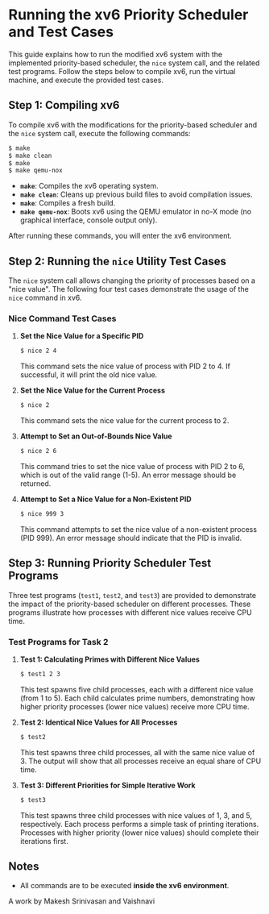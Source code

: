# Running the xv6 Priority Scheduler and Test Cases

This guide explains how to run the modified xv6 system with the implemented priority-based scheduler, the `nice` system call, and the related test programs. Follow the steps below to compile xv6, run the virtual machine, and execute the provided test cases.

## Step 1: Compiling xv6
To compile xv6 with the modifications for the priority-based scheduler and the `nice` system call, execute the following commands:

```sh
$ make
$ make clean
$ make
$ make qemu-nox
```

- **`make`**: Compiles the xv6 operating system.
- **`make clean`**: Cleans up previous build files to avoid compilation issues.
- **`make`**: Compiles a fresh build.
- **`make qemu-nox`**: Boots xv6 using the QEMU emulator in no-X mode (no graphical interface, console output only).

After running these commands, you will enter the xv6 environment.

## Step 2: Running the `nice` Utility Test Cases

The `nice` system call allows changing the priority of processes based on a "nice value". The following four test cases demonstrate the usage of the `nice` command in xv6.

### Nice Command Test Cases

1. **Set the Nice Value for a Specific PID**
   ```sh
   $ nice 2 4
   ```
   This command sets the nice value of process with PID 2 to 4. If successful, it will print the old nice value.

2. **Set the Nice Value for the Current Process**
   ```sh
   $ nice 2
   ```
   This command sets the nice value for the current process to 2.

3. **Attempt to Set an Out-of-Bounds Nice Value**
   ```sh
   $ nice 2 6
   ```
   This command tries to set the nice value of process with PID 2 to 6, which is out of the valid range (1-5). An error message should be returned.

4. **Attempt to Set a Nice Value for a Non-Existent PID**
   ```sh
   $ nice 999 3
   ```
   This command attempts to set the nice value of a non-existent process (PID 999). An error message should indicate that the PID is invalid.

## Step 3: Running Priority Scheduler Test Programs

Three test programs (`test1`, `test2`, and `test3`) are provided to demonstrate the impact of the priority-based scheduler on different processes. These programs illustrate how processes with different nice values receive CPU time.

### Test Programs for Task 2

1. **Test 1: Calculating Primes with Different Nice Values**
   ```sh
   $ test1 2 3
   ```
   This test spawns five child processes, each with a different nice value (from 1 to 5). Each child calculates prime numbers, demonstrating how higher priority processes (lower nice values) receive more CPU time.

2. **Test 2: Identical Nice Values for All Processes**
   ```sh
   $ test2
   ```
   This test spawns three child processes, all with the same nice value of 3. The output will show that all processes receive an equal share of CPU time.

3. **Test 3: Different Priorities for Simple Iterative Work**
   ```sh
   $ test3
   ```
   This test spawns three child processes with nice values of 1, 3, and 5, respectively. Each process performs a simple task of printing iterations. Processes with higher priority (lower nice values) should complete their iterations first.

## Notes
- All commands are to be executed **inside the xv6 environment**.

A work by Makesh Srinivasan and Vaishnavi
